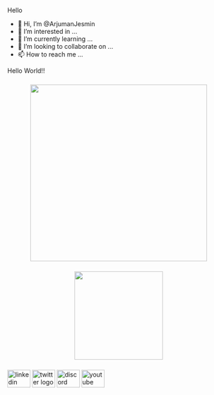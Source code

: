 Hello
- 👋 Hi, I’m @ArjumanJesmin
- 👀 I’m interested in ...
- 🌱 I’m currently learning ...
- 💞️ I’m looking to collaborate on ...
- 📫 How to reach me ...

<!---
ArjumanJesmin/ArjumanJesmin is a ✨ special ✨ repository because its `README.md` (this file) appears on your GitHub profile.
You can click the Preview link to take a look at your changes.
--->
<p align="left">Hello World!!</p>

###

<div align="center">
  <img height="400" src="https://scontent.fdac138-2.fna.fbcdn.net/v/t1.6435-9/79503776_1035900696785756_2725918672215343104_n.jpg?_nc_cat=109&ccb=1-7&_nc_sid=e3f864&_nc_eui2=AeH9ek8BjIUFUQEKdgDZC7hddr4NoeCkj6J2vg2h4KSPou9fUmmRM_yNaBOqkh_XAmou34ZV-SkqIbyGh3MFBKuX&_nc_ohc=a9ARqaRVWBUAX98MRjp&_nc_ht=scontent.fdac138-2.fna&oh=00_AfDyhIF6eWeq9H36tFMRa9wFD_4Ap6VHZYNtSGLHsvYy-Q&oe=64BCFBE0"  />
</div>

###

<div align="center">
  <img height="200" src="https://i.imgflip.com/65efzo.gif"  />
</div>

###

<div align="left">
  <img src="https://raw.githubusercontent.com/maurodesouza/profile-readme-generator/master/src/assets/icons/social/linkedin/default.svg" width="52" height="40" alt="linkedin logo"  />
  <img src="https://raw.githubusercontent.com/maurodesouza/profile-readme-generator/master/src/assets/icons/social/twitter/default.svg" width="52" height="40" alt="twitter logo"  />
  <img src="https://raw.githubusercontent.com/maurodesouza/profile-readme-generator/master/src/assets/icons/social/discord/default.svg" width="52" height="40" alt="discord logo"  />
  <img src="https://raw.githubusercontent.com/maurodesouza/profile-readme-generator/master/src/assets/icons/social/youtube/default.svg" width="52" height="40" alt="youtube logo"  />
</div>

###
